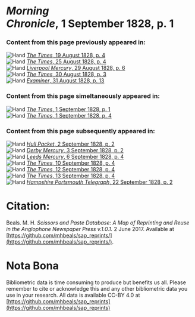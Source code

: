 # *Morning Chronicle*, 1 September 1828, p. 1  
  
### Content from this page previously appeared in:  
![Hand](http://scissorsandpaste.net/wp-content/uploads/2017/06/smallhandpointer.png) [*The Times*, 19 August 1828, p. 4](https://mhbeals.github.io/sap_html/The-Times/The-Times-19-August-1828-p-4)  
![Hand](http://scissorsandpaste.net/wp-content/uploads/2017/06/smallhandpointer.png) [*The Times*, 25 August 1828, p. 4](https://mhbeals.github.io/sap_html/The-Times/The-Times-25-August-1828-p-4)  
![Hand](http://scissorsandpaste.net/wp-content/uploads/2017/06/smallhandpointer.png) [*Liverpool Mercury*, 29 August 1828, p. 6](https://mhbeals.github.io/sap_html/Liverpool-Mercury/Liverpool-Mercury-29-August-1828-p-6)  
![Hand](http://scissorsandpaste.net/wp-content/uploads/2017/06/smallhandpointer.png) [*The Times*, 30 August 1828, p. 3](https://mhbeals.github.io/sap_html/The-Times/The-Times-30-August-1828-p-3)  
![Hand](http://scissorsandpaste.net/wp-content/uploads/2017/06/smallhandpointer.png) [*Examiner*, 31 August 1828, p. 13](https://mhbeals.github.io/sap_html/Examiner/Examiner-31-August-1828-p-13)  
  
### Content from this page simeltaneously appeared in:  
![Hand](http://scissorsandpaste.net/wp-content/uploads/2017/06/smallhandpointer.png) [*The Times*, 1 September 1828, p. 1](https://mhbeals.github.io/sap_html/The-Times/The-Times-1-September-1828-p-1)  
![Hand](http://scissorsandpaste.net/wp-content/uploads/2017/06/smallhandpointer.png) [*The Times*, 1 September 1828, p. 4](https://mhbeals.github.io/sap_html/The-Times/The-Times-1-September-1828-p-4)  
  
### Content from this page subsequently appeared in:  
![Hand](http://scissorsandpaste.net/wp-content/uploads/2017/06/smallhandpointer.png) [*Hull Packet*, 2 September 1828, p. 2](https://mhbeals.github.io/sap_html/Hull-Packet/Hull-Packet-2-September-1828-p-2)  
![Hand](http://scissorsandpaste.net/wp-content/uploads/2017/06/smallhandpointer.png) [*Derby Mercury*, 3 September 1828, p. 2](https://mhbeals.github.io/sap_html/Derby-Mercury/Derby-Mercury-3-September-1828-p-2)  
![Hand](http://scissorsandpaste.net/wp-content/uploads/2017/06/smallhandpointer.png) [*Leeds Mercury*, 6 September 1828, p. 4](https://mhbeals.github.io/sap_html/Leeds-Mercury/Leeds-Mercury-6-September-1828-p-4)  
![Hand](http://scissorsandpaste.net/wp-content/uploads/2017/06/smallhandpointer.png) [*The Times*, 10 September 1828, p. 4](https://mhbeals.github.io/sap_html/The-Times/The-Times-10-September-1828-p-4)  
![Hand](http://scissorsandpaste.net/wp-content/uploads/2017/06/smallhandpointer.png) [*The Times*, 12 September 1828, p. 4](https://mhbeals.github.io/sap_html/The-Times/The-Times-12-September-1828-p-4)  
![Hand](http://scissorsandpaste.net/wp-content/uploads/2017/06/smallhandpointer.png) [*The Times*, 13 September 1828, p. 4](https://mhbeals.github.io/sap_html/The-Times/The-Times-13-September-1828-p-4)  
![Hand](http://scissorsandpaste.net/wp-content/uploads/2017/06/smallhandpointer.png) [*Hampshire Portsmouth Telegraph*, 22 September 1828, p. 2](https://mhbeals.github.io/sap_html/Hampshire-Portsmouth-Telegraph/Hampshire-Portsmouth-Telegraph-22-September-1828-p-2)  


# Citation: 

Beals. M. H. *Scissors and Paste Database: A Map of Reprinting and Reuse in the Anglophone Newspaper Press v.1.0.1.* 2 June 2017. Available at [https://github.com/mhbeals/sap_reprints/](https://github.com/mhbeals/sap_reprints/). 

# Nota Bona

Bibliometric data is time consuming to produce but benefits us all. Please remember to cite or acknowledge this and any other bibliometric data you use in your research. All data is available CC-BY 4.0 at [https://github.com/mhbeals/sap_reprints](https://github.com/mhbeals/sap_reprints)